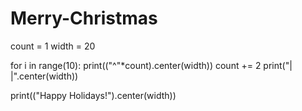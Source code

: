 # Merry-Christmas

count = 1
width = 20

for i in range(10):
        print(("^"*count).center(width))
        count += 2
print("| |".center(width))

print(("Happy Holidays!").center(width))
